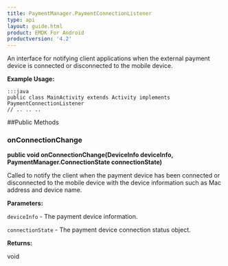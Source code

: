 ```yaml
---
title: PaymentManager.PaymentConnectionListener
type: api
layout: guide.html
product: EMDK For Android
productversion: '4.2'
---
```



An interface for notifying client applications when the external payment device
 is connected or disconnected to the mobile device.
 
 

**Example Usage:**
	
	:::java	
	public class MainActivity extends Activity implements PaymentConnectionListener
	// .. .. ..
	


##Public Methods

### onConnectionChange

**public void onConnectionChange(DeviceInfo deviceInfo, PaymentManager.ConnectionState connectionState)**

Called to notify the client when the payment device has been connected or disconnected to the mobile device with 
 the device information such as Mac address and device name.

**Parameters:**

`deviceInfo` - The payment device information.

`connectionState` - The payment device connection status object.

**Returns:**

void

